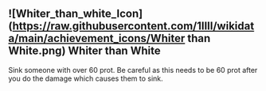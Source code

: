 ## ![Whiter_than_white_Icon](https://raw.githubusercontent.com/1IlIl/wikidata/main/achievement_icons/Whiter than White.png) Whiter than White


Sink someone with over 60 prot. Be careful as this needs to be 60 prot after you do the damage which causes them to sink.
